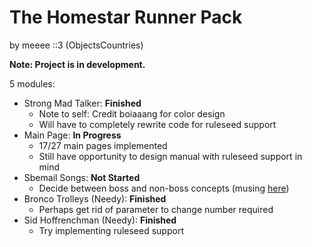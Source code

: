 # The Homestar Runner Pack

by meeee ::3 (ObjectsCountries)

**Note: Project is in development.**

5 modules:

* Strong Mad Talker: **Finished**
  * Note to self: Credit boiaaang for color design
  * Will have to completely rewrite code for ruleseed support
* Main Page: **In Progress**
  * 17/27 main pages implemented
  * Still have opportunity to design manual with ruleseed support in mind
* Sbemail Songs: **Not Started**
  * Decide between boss and non-boss concepts (musing [here](https://discord.com/channels/160061833166716928/1138212224050147388))
* Bronco Trolleys (Needy): **Finished**
  * Perhaps get rid of parameter to change number required
* Sid Hoffrenchman (Needy): **Finished**
  * Try implementing ruleseed support
